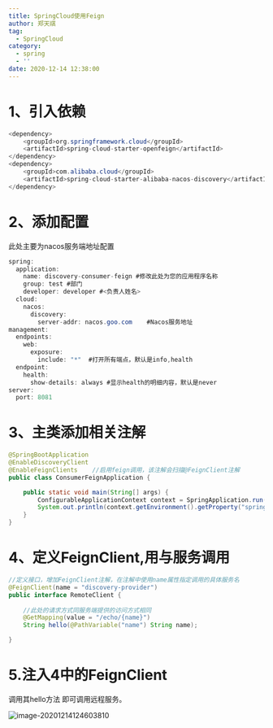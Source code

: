 ```yaml
---
title: SpringCloud使用Feign
author: 郑天祺
tag:
  - SpringCloud
category:
  - spring
  - ''
date: 2020-12-14 12:38:00
---
```


# 1、引入依赖

```java
<dependency>
    <groupId>org.springframework.cloud</groupId>
    <artifactId>spring-cloud-starter-openfeign</artifactId>
</dependency>
<dependency>
    <groupId>com.alibaba.cloud</groupId>
    <artifactId>spring-cloud-starter-alibaba-nacos-discovery</artifactId>
</dependency>
```

# 2、添加配置

此处主要为nacos服务端地址配置

```java
spring:
  application:
    name: discovery-consumer-feign #修改此处为您的应用程序名称
    group: test #部门
    developer: developer #<负责人姓名>
  cloud:
    nacos:
      discovery:
        server-addr: nacos.goo.com    #Nacos服务地址
management:
  endpoints:
    web:
      exposure:
        include: "*"  #打开所有端点，默认是info,health
  endpoint:
    health:
      show-details: always #显示health的明细内容，默认是never
server:
  port: 8081

```

# 3、主类添加相关注解

```java
@SpringBootApplication
@EnableDiscoveryClient
@EnableFeignClients    //启用feign调用，该注解会扫描@FeignClient注解
public class ConsumerFeignApplication {

    public static void main(String[] args) {
        ConfigurableApplicationContext context = SpringApplication.run(ConsumerFeignApplication.class, args);
        System.out.println(context.getEnvironment().getProperty("spring.application.name"));
    }
}
```

# 4、定义FeignClient,用与服务调用

```java
//定义接口，增加FeignClient注解，在注解中使用name属性指定调用的具体服务名
@FeignClient(name = "discovery-provider")
public interface RemoteClient {
    
    //此处的请求方式同服务端提供的访问方式相同
    @GetMapping(value = "/echo/{name}")
    String hello(@PathVariable("name") String name);

}
```

# 5.注入4中的FeignClient

调用其hello方法 即可调用远程服务。

![image-20201214124603810](/assets/images/image-20201214124603810.png)